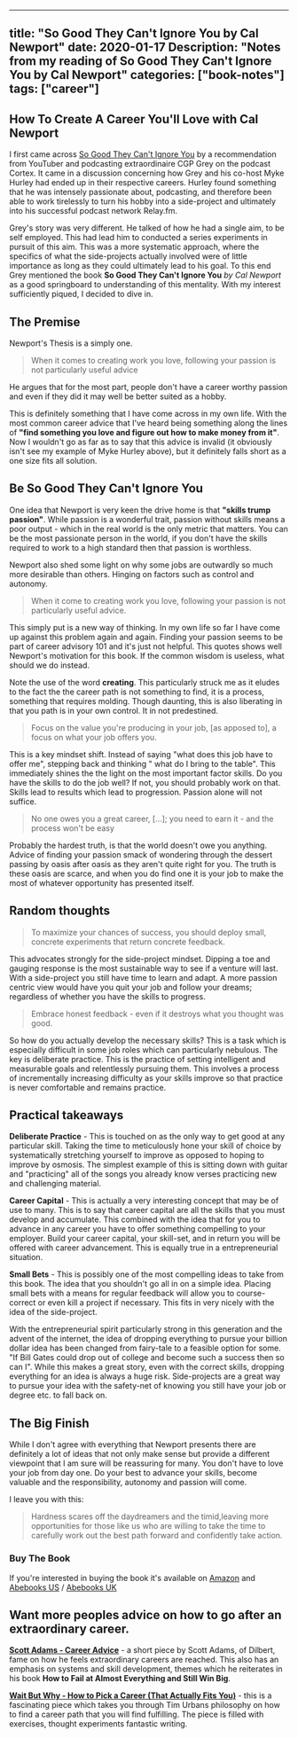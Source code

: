 
---
title: "So Good They Can't Ignore You by Cal Newport"
date: 2020-01-17
Description: "Notes from my reading of So Good They Can't Ignore You by Cal Newport"
categories: ["book-notes"]
tags: ["career"]
---
## How To Create A Career You'll Love with Cal Newport

I first came across [So Good They Can't Ignore You](https://www.amazon.co.uk/Good-They-Cant-Ignore-You/dp/0349415862/ref=sr_1_1?keywords=so+good+they+can%27t+ignore+you&qid=1650039123&sr=8-1) by a recommendation from YouTuber and podcasting extraordinaire CGP Grey on the podcast Cortex. It came in a discussion concerning how Grey and his co-host Myke Hurley had ended up in their respective careers. Hurley found something that he was intensely passionate about, podcasting, and therefore been able to work tirelessly to turn his hobby into a side-project and ultimately into his successful podcast network Relay.fm.

Grey's story was very different. He talked of how he had a single aim, to be self employed. This had lead him to conducted a series experiments in pursuit of this aim. This was a more systematic approach, where the specifics of what the side-projects actually involved were of little importance as long as they could ultimately lead to his goal. To this end Grey mentioned the book **So Good They Can't Ignore You** *by Cal Newport* as a good springboard to understanding of this mentality. With my interest sufficiently piqued, I decided to dive in. 

## The Premise
Newport's Thesis is a simply one.
>When it comes to creating work you love, following your passion is not particularly useful advice

He argues that for the most part, people don't have a career worthy passion and even if they did it may well be better suited as a hobby. 

This is definitely something that I have come across in my own life. With the most common career advice that I've heard being something along the lines of **"find something you love and figure out how to make money from it"**. Now I wouldn't go as far as to say that this advice is invalid (it obviously isn't see my example of Myke Hurley above), but it definitely falls short as a one size fits all solution.

## Be So Good They Can't Ignore You

One idea that Newport is very keen the drive home is that **"skills trump passion"**. While passion is a wonderful trait, passion without skills means a poor output - which in the real world is the only metric that matters. You can be the most passionate person in the world, if you don't have the skills required to work to a high standard then that passion is worthless.

Newport also shed some light on why some jobs are outwardly so much more desirable than others. Hinging on factors such as control and autonomy.

> When it come to creating work you love, following your passion is not particularly useful advice.

This simply put is a new way of thinking. In my own life so far I have come up against this problem again and again. Finding your passion seems to be part of career advisory 101 and it's just not helpful. This quotes shows well Newport's motivation for this book. If the common wisdom is useless, what should we do instead.

Note the use of the word **creating**. This particularly struck me as it eludes to the fact the the career path is not something to find, it is a process, something that requires molding. Though daunting, this is also liberating in that you path is in your own control. It in not predestined. 

> Focus on the value you're producing in your job, [as apposed to], a focus on what your job offers you.

This is a key mindset shift. Instead of saying  "what does this job have to offer me", stepping back and thinking " what do I bring to the table". This immediately shines the the light on the most important factor skills. Do you have the skills to do the job well? If not, you should probably work on that. Skills lead to results which lead to progression. Passion alone will not suffice. 

> No one owes you a great career, [...]; you need to earn it - and the process won't be easy

Probably the hardest truth, is that the world doesn't owe you anything. Advice of finding your passion smack of wondering through the dessert passing by oasis after oasis as they aren't quite right for you. The truth is these oasis are scarce, and when you do find one it is  your job to make the most of whatever opportunity has presented itself.

## Random thoughts
> To maximize your chances of success, you should deploy small, concrete experiments that return concrete feedback.

This advocates strongly for the side-project mindset. Dipping a toe and gauging response is the most sustainable way to see if a venture will last. With a side-project you still have time to learn and adapt. A more passion centric view would have you quit your job and follow your dreams; regardless of whether you have the skills to progress. 

>Embrace honest feedback - even if it destroys what you thought was good.

So how do you actually develop the necessary skills? This is a task which is especially difficult in some job roles which can particularly nebulous. The key is deliberate practice. This is the practice of setting intelligent and measurable goals and relentlessly pursuing them. This involves a process of incrementally increasing difficulty as your skills improve so that practice is never comfortable and remains practice. 

## Practical takeaways

**Deliberate Practice** - This is touched on as the only way to get good at any particular skill. Taking the time to meticulously hone your skill of choice by systematically stretching yourself to improve as opposed to hoping  to improve by osmosis. The simplest example of this is sitting down with guitar and "practicing" all of the songs you already know verses practicing new and challenging material. 

**Career Capital** - This is actually a very interesting concept that may be of use to many. This is to say that career capital are all the skills that you must develop and accumulate. This combined with the idea that for you to advance in any career you have to offer something compelling to your employer. Build your career capital, your skill-set, and in return you will be offered with career advancement. This is equally true in a entrepreneurial situation. 

**Small Bets** - This is possibly one of the most compelling ideas to take from this book. The idea that you shouldn't go all in on a simple idea. Placing small bets with a means for regular feedback will allow you to course-correct or even kill a project if necessary.  This fits in very nicely with the idea of the side-project.

With the entrepreneurial spirit particularly strong in this generation and the advent of the internet, the idea of dropping everything to pursue your billion dollar idea has been changed from fairy-tale to a feasible option for some. "If Bill Gates could drop out of college and become such a success then so can I". While this makes a great story, even with the correct skills, dropping everything for an idea is always a huge risk. Side-projects are a great way to pursue your idea with the safety-net of knowing you still have your job or degree etc. to fall back on.


## The Big Finish
While I don't agree with everything that Newport presents there are definitely a lot of ideas that not only make sense but provide a different viewpoint that I am sure will be reassuring for many. You don't have to love your job from day one. Do your best to advance your skills, become valuable and the responsibility, autonomy and passion will come. 

I leave you with this:

> Hardness scares off the daydreamers and the timid,leaving more opportunities for those like us who are willing to take the time to carefully work out the best path forward and confidently take action.

### Buy The Book 

If you're interested in buying the book it's available on [Amazon](https://www.amazon.co.uk/Good-They-Cant-Ignore-You/dp/0349415862/ref=sr_1_1?keywords=so+good+they+can%27t+ignore+you&qid=1650039123&sr=8-1) and [Abebooks US](https://www.abebooks.com/servlet/SearchResults?an=Cal%20Newport&bi=0&bx=off&cm_sp=SearchF-_-Advs-_-Result&ds=30&recentlyadded=all&rollup=on&sortby=17&sts=t&tn=So%20good%20they%20can%27t%20ignore%20you&xdesc=off&xpod=off) / [Abebooks UK](https://www.abebooks.co.uk/servlet/SearchResults?an=Cal%20Newport&bi=0&bx=off&cm_sp=SearchF-_-Advs-_-Result&ds=30&recentlyadded=all&rollup=on&sortby=17&sts=t&tn=So%20good%20they%20can%27t%20ignore%20you&xdesc=off&xpod=off)

## Want more peoples advice on how to go after an extraordinary career.

**[Scott Adams - Career Advice](http://dilbertblog.typepad.com/the_dilbert_blog/2007/07/career-advice.html)** - a short piece by Scott Adams, of Dilbert, fame on how he feels extraordinary careers are reached. This also has an emphasis on systems and skill development, themes which he reiterates in his book **How to Fail at Almost Everything and Still Win Big**.   

**[Wait But Why - How to Pick a Career (That Actually Fits You)](https://waitbutwhy.com/2018/04/picking-career.html)** - this is a fascinating piece which takes you through Tim Urbans philosophy on how to find a career path that you will find fulfilling. The piece is filled with exercises, thought experiments fantastic writing. 